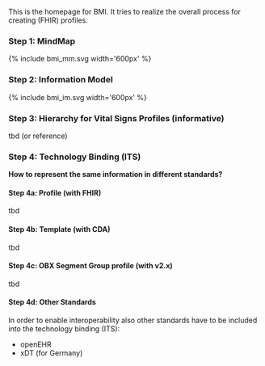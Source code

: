 <style>
table th {background: #f0b033}
table tr:nth-child(even) {background: #EEE}
table tr:nth-child(odd) {background: #FFF}
</style>

This is the homepage for BMI.
It tries to realize the overall process for creating (FHIR) profiles.

### Step 1: MindMap

<div>
{% include bmi_mm.svg width='600px' %}
</div>

### Step 2: Information Model

<div>
{% include bmi_im.svg width='600px' %}
</div>

### Step 3: Hierarchy for Vital Signs Profiles (informative)

tbd (or reference)

### Step 4: Technology Binding (ITS)

**How to represent the same information in different standards?**

#### Step 4a: Profile (with FHIR)

tbd


#### Step 4b: Template (with CDA)

tbd

#### Step 4c: OBX Segment Group profile (with v2.x)

tbd

#### Step 4d: Other Standards

In order to enable interoperability also other standards have to be included into
the technology binding (ITS):

* openEHR
* xDT (for Germany)
